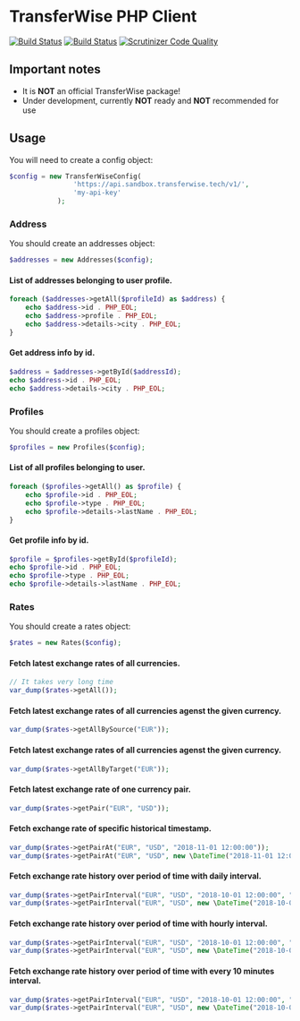 # TransferWise PHP Client

[![Build Status](https://travis-ci.org/belovai/transferwise-php-client.svg?branch=master)](https://travis-ci.org/belovai/transferwise-php-client)
[![Build Status](https://scrutinizer-ci.com/g/belovai/transferwise-php-client/badges/build.png?b=master)](https://scrutinizer-ci.com/g/belovai/transferwise-php-client/build-status/master)
[![Scrutinizer Code Quality](https://scrutinizer-ci.com/g/belovai/transferwise-php-client/badges/quality-score.png?b=master)](https://scrutinizer-ci.com/g/belovai/transferwise-php-client/?branch=master)


## Important notes

- It is **NOT** an official TransferWise package!
- Under development, currently **NOT** ready and **NOT** recommended for use

## Usage

You will need to create a config object:
```php
$config = new TransferWiseConfig(
                'https://api.sandbox.transferwise.tech/v1/', 
                'my-api-key'
            );
```

### Address

You should create an addresses object:
```php
$addresses = new Addresses($config);
```

#### List of addresses belonging to user profile.
```php
foreach ($addresses->getAll($profileId) as $address) {
    echo $address->id . PHP_EOL;
    echo $address->profile . PHP_EOL;
    echo $address->details->city . PHP_EOL;
}
```

#### Get address info by id.
```php
$address = $addresses->getById($addressId);
echo $address->id . PHP_EOL;
echo $address->details->city . PHP_EOL;
```

### Profiles

You should create a profiles object:
```php
$profiles = new Profiles($config);
```

#### List of all profiles belonging to user.
```php
foreach ($profiles->getAll() as $profile) {
    echo $profile->id . PHP_EOL;
    echo $profile->type . PHP_EOL;
    echo $profile->details->lastName . PHP_EOL;
}
```

#### Get profile info by id.
```php
$profile = $profiles->getById($profileId);
echo $profile->id . PHP_EOL;
echo $profile->type . PHP_EOL;
echo $profile->details->lastName . PHP_EOL;
```

### Rates

You should create a rates object:
```php
$rates = new Rates($config);
```

#### Fetch latest exchange rates of all currencies.
```php
// It takes very long time
var_dump($rates->getAll());
```

#### Fetch latest exchange rates of all currencies agenst the given currency.
```php
var_dump($rates->getAllBySource("EUR"));
```

#### Fetch latest exchange rates of all currencies agenst the given currency.
```php
var_dump($rates->getAllByTarget("EUR"));
```

#### Fetch latest exchange rate of one currency pair.
```php
var_dump($rates->getPair("EUR", "USD"));
```

#### Fetch exchange rate of specific historical timestamp.
```php
var_dump($rates->getPairAt("EUR", "USD", "2018-11-01 12:00:00"));
var_dump($rates->getPairAt("EUR", "USD", new \DateTime("2018-11-01 12:00:00")));
```

#### Fetch exchange rate history over period of time with daily interval.
```php
var_dump($rates->getPairInterval("EUR", "USD", "2018-10-01 12:00:00", "2018-11-01 12:00:00", Rates::GROUP_DAILY));
var_dump($rates->getPairInterval("EUR", "USD", new \DateTime("2018-10-01 12:00:00"), new \DateTime("2018-11-01 12:00:00"), Rates::GROUP_DAILY));
```

#### Fetch exchange rate history over period of time with hourly interval.
```php
var_dump($rates->getPairInterval("EUR", "USD", "2018-10-01 12:00:00", "2018-11-01 12:00:00", Rates::GROUP_HOURLY));
var_dump($rates->getPairInterval("EUR", "USD", new \DateTime("2018-10-01 12:00:00"), new \DateTime("2018-11-01 12:00:00"), Rates::GROUP_HOURLY));
```

#### Fetch exchange rate history over period of time with every 10 minutes interval.
```php
var_dump($rates->getPairInterval("EUR", "USD", "2018-10-01 12:00:00", "2018-11-01 12:00:00", Rates::GROUP_10_MINS));
var_dump($rates->getPairInterval("EUR", "USD", new \DateTime("2018-10-01 12:00:00"), new \DateTime("2018-11-01 12:00:00"), Rates::GROUP_10_MINS));
```